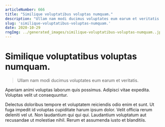 ```yaml
---
articleNumber: 666
title: "Similique voluptatibus voluptas numquam."
description: "Ullam nam modi ducimus voluptates eum earum et veritatis."
slug: 'similique-voluptatibus-voluptas-numquam.'
date: 2020-10-29
rngImg: ../generated_images/similique-voluptatibus-voluptas-numquam..jpg
---
```


# Similique voluptatibus voluptas numquam.

> Ullam nam modi ducimus voluptates eum earum et veritatis.

Aperiam animi voluptas laborum quis possimus. Adipisci vitae expedita. Voluptas velit ut consequuntur.
 Delectus doloribus tempore et voluptatem reiciendis odio enim et sunt. Ut fuga impedit id voluptas cupiditate harum ipsum dolor. Velit officia rerum deleniti vel ut. Non laudantium qui qui qui. Laudantium voluptatum aut recusandae ut molestiae nihil. Rerum et assumenda iusto et blanditiis.
